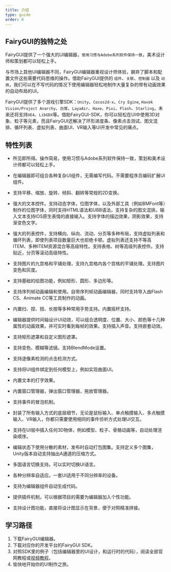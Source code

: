 ```yaml
---
title: 介绍
type: guide
order: 0
---
```


## FairyGUI的独特之处

FairyGUI提供了一个强大的UI编辑器，`使用习惯与Adobe系列软件保持一致`，美术设计师和策划都可以轻松上手。

与市场上其他UI编辑器不同，FairyGUI编辑器重视设计师体验，摒弃了脚本和配置文件这些需要代码思维的操作。借助FairyGUI提供的 `组件`、`关联`、`控制器` 以及 `动效`，我们可以在不写代码的情况下使用编辑器轻松地制作大量复杂的带有动画效果的自动布局的UI。

FairyGUI提供了多个游戏引擎SDK：`Unity`、`Cocos2d-x`、`Cry Egine`, `Havok Vision/Project Anarchy`、`白鹭`、`LayaAir`、`Haxe`、`Pixi`、`Flash`、`Starling`，未来还将支持`UE4`、`LibGDX`等。借助FairyGUI-SDK，你可以轻松在UI中使用3D对象、粒子等元素，而且FairyGUI还解决了环形进度条、像素点击测试、图文混排、循环列表、虚拟列表、曲面UI、VR输入等UI开发中常见的痛点。

## 特性列表

* 所见即所得。操作简易，使用习惯与Adobe系列软件保持一致，策划和美术设计师都可以轻松上手。

* 在编辑器即可组合各种复杂UI组件，无需编写代码。不需要程序员编码扩展UI组件。

* 支持平移、缩放、旋转、倾斜、翻转等常规的2D变换。

* 强大的文本控件。支持动态字体，位图字体，以及外部工具（例如BMFont等）制作的位图字体，同时支持HTML语法和UBB语法，支持复杂的图文混排。输入文本支持IOS原生表情的直接输入。支持字体的描边效果，阴影效果，支持渐变色文字。

* 强大的列表控件，支持横向、纵向、流动、分页等多种布局，支持虚拟列表和循环列表，即使列表项目数量巨大也拒绝卡顿。虚拟列表还支持不等高ITEM、多种ITEM资源混合等高级特性。支持表格、树等高级列表控件。支持贴近，分页等滚动高级特性。

* 支持图片的九宫格和平铺处理，支持九宫格内各个宫格的平铺处理。支持图片变色和灰度。

* 支持基础的绘图功能，例如矩形、圆形、多边形等。

* 支持序列帧动画编辑和使用。自带序列帧动画编辑器，同时支持导入由Flash CS、Animate CC等工具制作的动画。

* 内置扫、捏、扭、长按等多种常用手势支持。内置摇杆支持。

* 编辑器提供时间轴设计UI动效，可以组合透明度、位置、大小、颜色等十几种属性的动画效果。并可实时看到每帧的效果。支持插入声音。支持嵌套动效。

* 支持矩形遮罩和自定义图形遮罩。

* 支持变色、模糊等滤镜。支持BlendMode设置。

* 支持逐像素检测的点击检测方式。

* 支持将UI组件绑定到任何模型上，例如实现曲面UI。

* 内置文本的打字效果。

* 内置窗口管理器，弹出窗口管理器，拖放管理器。

* 支持事件的冒泡机制。

* 封装了所有输入方式的底层细节，无论是鼠标输入、单点触摸输入、多点触摸输入、VR输入，你都只需要使用相同的事件侦听方式处理UI交互。

* 支持在UI层中插入任何3D物体，例如模型、粒子、骨骼动画等，自动处理渲染顺序。

* 编辑状态下使用分散的素材，发布时自动打包图集。支持定义多个图集，Unity版本自动支持抽出A通道的压缩方式。

* 多国语言切换支持。可以实时切换UI语言。

* 各种分辨率自适应。一套UI适用于不同分辨率的设备。

* 支持为编辑器组件自动生成代码。

* 提供插件机制，可以根据项目的需要为编辑器加入个性功能。

* 支持设计图功能，直接将设计图显示在背景，便于对照精准拼接。

## 学习路径

1.  下载FairyGUI编辑器。
2.  下载对应你的开发平台的FairyGUI SDK。
3.  对照SDK里的例子（包括编辑器里的UI设计，和运行时的代码），阅读全部官网教程或[视频教程](http://www.taikr.com/course/446)。
4.  愉快地开始你的UI制作之旅。



